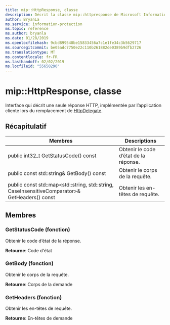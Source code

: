 ```yaml
---
title: mip::HttpResponse, classe
description: Décrit la classe mip::httpresponse de Microsoft Information Protection (MIP) SDK.
author: BryanLa
ms.service: information-protection
ms.topic: reference
ms.author: bryanla
ms.date: 01/28/2019
ms.openlocfilehash: 9cbd899548be15833456a7c1e1fe34c3b5629717
ms.sourcegitcommit: be05adc7750e22c110b261882de0389b9dfb2726
ms.translationtype: MT
ms.contentlocale: fr-FR
ms.lasthandoff: 02/02/2019
ms.locfileid: "55650290"
---
```

# <a name="class-miphttpresponse"></a>mip::HttpResponse, classe 
Interface qui décrit une seule réponse HTTP, implémentée par l’application cliente lors du remplacement de [HttpDelegate](class_mip_httpdelegate.md).
  
## <a name="summary"></a>Récapitulatif
 Membres                        | Descriptions                                
--------------------------------|---------------------------------------------
public int32_t GetStatusCode() const  |  Obtenir le code d’état de la réponse.
public const std::string& GetBody() const  |  Obtenir le corps de la requête.
public const std::map\<std::string, std::string, CaseInsensitiveComparator\>& GetHeaders() const  |  Obtenir les en-têtes de requête.
  
## <a name="members"></a>Membres
  
### <a name="getstatuscode-function"></a>GetStatusCode (fonction)
Obtenir le code d’état de la réponse.

  
**Retourne**: Code d'état
  
### <a name="getbody-function"></a>GetBody (fonction)
Obtenir le corps de la requête.

  
**Retourne**: Corps de la demande
  
### <a name="getheaders-function"></a>GetHeaders (fonction)
Obtenir les en-têtes de requête.

  
**Retourne**: En-têtes de demande